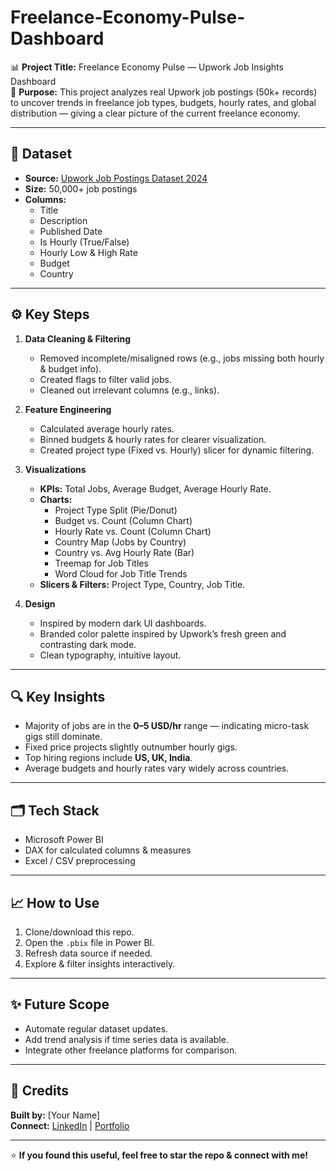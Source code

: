 # Freelance-Economy-Pulse-Dashboard

📊 **Project Title:** Freelance Economy Pulse — Upwork Job Insights Dashboard  
🎯 **Purpose:** This project analyzes real Upwork job postings (50k+ records) to uncover trends in freelance job types, budgets, hourly rates, and global distribution — giving a clear picture of the current freelance economy.

---

## 📂 **Dataset**
- **Source:** [Upwork Job Postings Dataset 2024](https://www.kaggle.com/datasets/hashiromer/upwork-jobs)
- **Size:** 50,000+ job postings
- **Columns:**  
  - Title  
  - Description  
  - Published Date  
  - Is Hourly (True/False)  
  - Hourly Low & High Rate  
  - Budget  
  - Country

---

## ⚙️ **Key Steps**

1. **Data Cleaning & Filtering**
   - Removed incomplete/misaligned rows (e.g., jobs missing both hourly & budget info).
   - Created flags to filter valid jobs.
   - Cleaned out irrelevant columns (e.g., links).

2. **Feature Engineering**
   - Calculated average hourly rates.
   - Binned budgets & hourly rates for clearer visualization.
   - Created project type (Fixed vs. Hourly) slicer for dynamic filtering.

3. **Visualizations**
   - **KPIs:** Total Jobs, Average Budget, Average Hourly Rate.
   - **Charts:**
     - Project Type Split (Pie/Donut)
     - Budget vs. Count (Column Chart)
     - Hourly Rate vs. Count (Column Chart)
     - Country Map (Jobs by Country)
     - Country vs. Avg Hourly Rate (Bar)
     - Treemap for Job Titles
     - Word Cloud for Job Title Trends
   - **Slicers & Filters:** Project Type, Country, Job Title.

4. **Design**
   - Inspired by modern dark UI dashboards.
   - Branded color palette inspired by Upwork’s fresh green and contrasting dark mode.
   - Clean typography, intuitive layout.

---

## 🔍 **Key Insights**
- Majority of jobs are in the **0–5 USD/hr** range — indicating micro-task gigs still dominate.
- Fixed price projects slightly outnumber hourly gigs.
- Top hiring regions include **US, UK, India**.
- Average budgets and hourly rates vary widely across countries.

---

## 🗂️ **Tech Stack**
- Microsoft Power BI
- DAX for calculated columns & measures
- Excel / CSV preprocessing

---

## 📈 **How to Use**
1. Clone/download this repo.
2. Open the `.pbix` file in Power BI.
3. Refresh data source if needed.
4. Explore & filter insights interactively.

---

## ✨ **Future Scope**
- Automate regular dataset updates.
- Add trend analysis if time series data is available.
- Integrate other freelance platforms for comparison.

---

## 🤝 **Credits**
**Built by:** [Your Name]  
**Connect:** [LinkedIn](https://www.linkedin.com/in/your-link/) | [Portfolio](https://your-portfolio-link.com)

---

⭐ **If you found this useful, feel free to star the repo & connect with me!**
